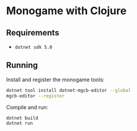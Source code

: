 # Monogame with Clojure

## Requirements

- `dotnet sdk 5.0`

## Running 
Install and register the monogame tools:
```bash
dotnet tool install dotnet-mgcb-editor --global
mgcb-editor --register
```

Compile and run:
```bash
dotnet build
dotnet run
```

